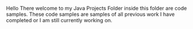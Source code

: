 Hello There welcome to my Java Projects Folder inside this folder are code samples. These code samples are samples of all previous work I have completed or I am still  currently working on.
